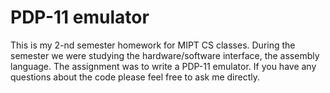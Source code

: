 # PDP-11 emulator
This is my 2-nd semester homework for MIPT CS classes. During the semester we were studying the hardware/software interface, the assembly language. The assignment was to write a PDP-11 emulator. If you have any questions about the code please feel free to ask me directly.

